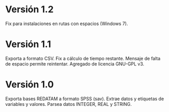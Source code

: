 ﻿# Versión 1.2
Fix para instalaciones en rutas con espacios (Windows 7).

# Versión 1.1
Exporta a formato CSV.
Fix a cálculo de tiempo restante.
Mensaje de falta de espacio permite reintentar.
Agregado de licencia GNU-GPL v3.

# Versión 1.0
Exporta bases REDATAM a formato SPSS (sav).
Extrae datos y etiquetas de variables y valores.
Parsea datos INTEGER, REAL y STRING.

